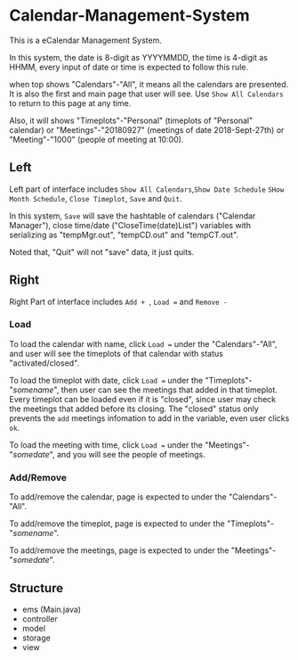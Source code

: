 # Calendar-Management-System
This is a eCalendar Management System.

In this system, the date is 8-digit as YYYYMMDD, the time is 4-digit as HHMM, every input of date or time is expected to follow this rule.

when top shows "Calendars"-"All", it means all the calendars are presented. It is also the first and main page that user will see. Use ``Show All Calendars`` to return to this page at any time. 

Also, it will shows "Timeplots"-"Personal" (timeplots of "Personal" calendar) or "Meetings"-"20180927" (meetings of date 2018-Sept-27th) or "Meeting"-"1000" (people of meeting at 10:00).

## Left 
Left part of interface includes ``Show All Calendars``,``Show Date Schedule`` ``SHow Month Schedule``, ``Close Timeplot``, ``Save`` and ``Quit``.

In this system, ``Save`` will save the hashtable of calendars ("Calendar Manager"), close time/date ("CloseTime(date)List") variables with serializing as "tempMgr.out", "tempCD.out" and "tempCT.out".   

Noted that, "Quit" will not "save" data, it just quits.

## Right
Right Part of interface includes ``Add + ``, ``Load =`` and ``Remove -``

### Load

To load the calendar with name, click ``Load =`` under the "Calendars"-"All", and user will see the timeplots of that calendar with status "activated/closed".

To load the timeplot with date, click ``Load =`` under the "Timeplots"-"_somename_", then user can see the meetings that added in that timeplot. Every timeplot can be loaded even if it is "closed", since user may check the meetings that added before its closing. The "closed" status only prevents the ``add`` meetings infomation to add in the variable, even user clicks ``ok``. 

To load the meeting with time, click ``Load =`` under the "Meetings"-"_somedate_", and you will see the people of meetings.

### Add/Remove

To add/remove the calendar, page is expected to under the "Calendars"-"All".

To add/remove the timeplot, page is expected to under the "Timeplots"-"_somename_". 

To add/remove the meetings, page is expected to under the "Meetings"-"_somedate_". 


## Structure

- ems (Main.java)
- controller
- model
- storage
- view